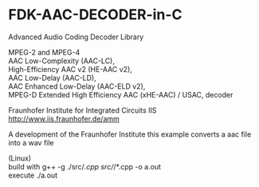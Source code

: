 # FDK-AAC-DECODER-in-C


Advanced Audio Coding Decoder Library

MPEG-2 and MPEG-4<br>
AAC Low-Complexity (AAC-LC),<br>
High-Efficiency AAC v2 (HE-AAC v2),<br>
AAC Low-Delay (AAC-LD),<br>
AAC Enhanced Low-Delay (AAC-ELD v2),<br>
MPEG-D Extended High Efficiency AAC (xHE-AAC) / USAC, decoder<br>


Fraunhofer Institute for Integrated Circuits IIS<br>
http://www.iis.fraunhofer.de/amm


A development of the Fraunhofer Institute
this example converts a aac file into a wav file


(Linux)<br>
build with        g++ -g ./src/*.cpp src/*/*.cpp -o a.out<br>
execute           ./a.out<br>
